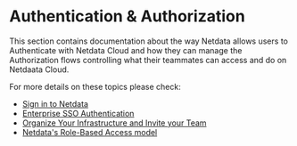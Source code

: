 # Authentication & Authorization

This section contains documentation about the way Netdata allows users to Authenticate with Netdata Cloud and how
they can manage the Authorization flows controlling what their teammates can access and do on Netdaata Cloud.

For more details on these topics please check:
* [Sign in to Netdata](https://github.com/netdata/netdata/blob/master/docs/cloud/manage/sign-in.md)
* [Enterprise SSO Authentication](https://github.com/netdata/netdata/blob/master/docs/netdata-cloud/enterprise-sso-authentication.md)
* [Organize Your Infrastructure and Invite your Team](https://github.com/netdata/netdata/blob/master/docs/cloud/manage/organize-your-infrastrucutre-invite-your-team.md)
* [Netdata's Role-Based Access model](https://github.com/netdata/netdata/blob/master/docs/cloud/manage/role-based-access.md)

